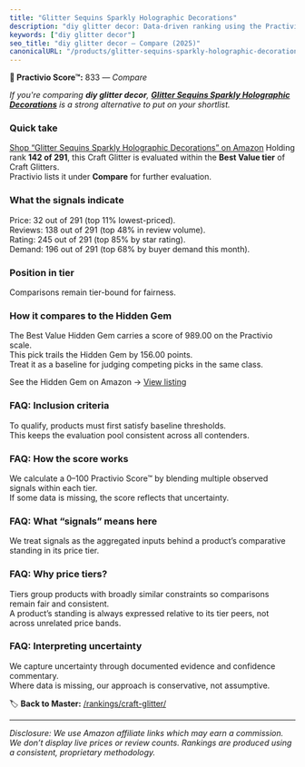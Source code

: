```yaml
---
title: "Glitter Sequins Sparkly Holographic Decorations"
description: "diy glitter decor: Data-driven ranking using the Practivio Score™. Positioned by quality, value, demand, findability, momentum."
keywords: ["diy glitter decor"]
seo_title: "diy glitter decor — Compare (2025)"
canonicalURL: "/products/glitter-sequins-sparkly-holographic-decorations-B0B7MN1F9Q/"
---
```


**🛒 Practivio Score™:** 833 — _Compare_


*If you're comparing **diy glitter decor**, **[Glitter Sequins Sparkly Holographic Decorations](https://www.amazon.com/dp/B0B7MN1F9Q?tag=practivio-20)** is a strong alternative to put on your shortlist.*
### Quick take
[Shop “Glitter Sequins Sparkly Holographic Decorations” on Amazon](https://www.amazon.com/dp/B0B7MN1F9Q?tag=practivio-20)
Holding rank **142 of 291**, this Craft Glitter is evaluated within the **Best Value tier** of Craft Glitters.  
Practivio lists it under **Compare** for further evaluation.

### What the signals indicate
Price: 32 out of 291 (top 11% lowest-priced).  
Reviews: 138 out of 291 (top 48% in review volume).  
Rating: 245 out of 291 (top 85% by star rating).  
Demand: 196 out of 291 (top 68% by buyer demand this month).

### Position in tier
Comparisons remain tier-bound for fairness.

### How it compares to the Hidden Gem
The Best Value Hidden Gem carries a score of 989.00 on the Practivio scale.  
This pick trails the Hidden Gem by 156.00 points.  
Treat it as a baseline for judging competing picks in the same class.  

See the Hidden Gem on Amazon → [View listing](https://www.amazon.com/dp/B09VFKGL92?tag=practivio-20)

### FAQ: Inclusion criteria
To qualify, products must first satisfy baseline thresholds.  
This keeps the evaluation pool consistent across all contenders.

### FAQ: How the score works
We calculate a 0–100 Practivio Score™ by blending multiple observed signals within each tier.  
If some data is missing, the score reflects that uncertainty.

### FAQ: What “signals” means here
We treat signals as the aggregated inputs behind a product’s comparative standing in its price tier.

### FAQ: Why price tiers?
Tiers group products with broadly similar constraints so comparisons remain fair and consistent.  
A product’s standing is always expressed relative to its tier peers, not across unrelated price bands.

### FAQ: Interpreting uncertainty
We capture uncertainty through documented evidence and confidence commentary.  
Where data is missing, our approach is conservative, not assumptive.

<!-- Missing template for Compare/CompareWithinPriceClass -->


🏷️ **Back to Master:** [/rankings/craft-glitter/](/rankings/craft-glitter/)

---
_Disclosure: We use Amazon affiliate links which may earn a commission. We don’t display live prices or review counts. Rankings are produced using a consistent, proprietary methodology._
